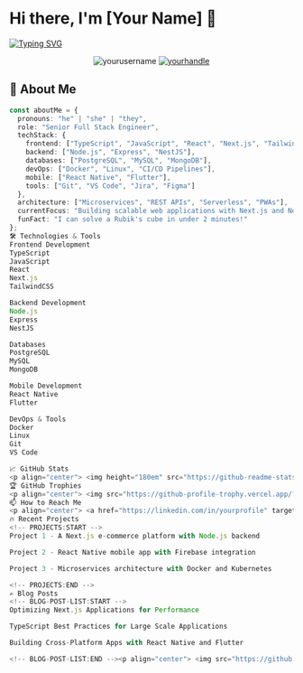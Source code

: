 # Hi there, I'm [Your Name] 👋

[![Typing SVG](https://readme-typing-svg.demolab.com?font=Fira+Code&size=25&duration=4000&pause=1000&color=38BCF7&width=435&lines=Senior+Full+Stack+Engineer;TypeScript+%7C+JavaScript+Expert;React+%7C+Next.js+Specialist;Cloud+%7C+DevOps+Enthusiast)](https://git.io/typing-svg)

<p align="center">
  <img src="https://komarev.com/ghpvc/?username=yourusername&label=Profile%20views&color=0e75b6&style=flat" alt="yourusername" />
  <a href="https://twitter.com/yourhandle"><img src="https://img.shields.io/twitter/follow/yourhandle?logo=twitter&style=for-the-badge" alt="yourhandle" /></a>
</p>

## 🚀 About Me

```typescript
const aboutMe = {
  pronouns: "he" | "she" | "they",
  role: "Senior Full Stack Engineer",
  techStack: {
    frontend: ["TypeScript", "JavaScript", "React", "Next.js", "TailwindCSS", "Flutter"],
    backend: ["Node.js", "Express", "NestJS"],
    databases: ["PostgreSQL", "MySQL", "MongoDB"],
    devOps: ["Docker", "Linux", "CI/CD Pipelines"],
    mobile: ["React Native", "Flutter"],
    tools: ["Git", "VS Code", "Jira", "Figma"]
  },
  architecture: ["Microservices", "REST APIs", "Serverless", "PWAs"],
  currentFocus: "Building scalable web applications with Next.js and Node.js",
  funFact: "I can solve a Rubik's cube in under 2 minutes!"
};
🛠️ Technologies & Tools
Frontend Development
TypeScript
JavaScript
React
Next.js
TailwindCSS

Backend Development
Node.js
Express
NestJS

Databases
PostgreSQL
MySQL
MongoDB

Mobile Development
React Native
Flutter

DevOps & Tools
Docker
Linux
Git
VS Code

📈 GitHub Stats
<p align="center"> <img height="180em" src="https://github-readme-stats.vercel.app/api?username=yourusername&show_icons=true&theme=radical&include_all_commits=true&count_private=true" alt="yourusername" /> <img height="180em" src="https://github-readme-stats.vercel.app/api/top-langs/?username=yourusername&layout=compact&langs_count=8&theme=radical" alt="yourusername" /> </p><p align="center"> <img src="https://github-readme-streak-stats.herokuapp.com/?user=yourusername&theme=radical" alt="yourusername" /> </p>
🏆 GitHub Trophies
<p align="center"> <img src="https://github-profile-trophy.vercel.app/?username=yourusername&theme=radical&no-frame=true&no-bg=true&margin-w=4&row=2&column=4" alt="yourusername" /> </p>
📫 How to Reach Me
<p align="center"> <a href="https://linkedin.com/in/yourprofile" target="_blank"> <img src="https://img.shields.io/badge/-LinkedIn-0077B5?style=for-the-badge&logo=linkedin&logoColor=white" alt="LinkedIn"/> </a> <a href="mailto:youremail@example.com"> <img src="https://img.shields.io/badge/-Email-D14836?style=for-the-badge&logo=gmail&logoColor=white" alt="Email"/> </a> <a href="https://twitter.com/yourhandle" target="_blank"> <img src="https://img.shields.io/badge/-Twitter-1DA1F2?style=for-the-badge&logo=twitter&logoColor=white" alt="Twitter"/> </a> <a href="https://yourportfolio.com" target="_blank"> <img src="https://img.shields.io/badge/-Portfolio-4285F4?style=for-the-badge&logo=google-chrome&logoColor=white" alt="Portfolio"/> </a> </p>
🔥 Recent Projects
<!-- PROJECTS:START -->
Project 1 - A Next.js e-commerce platform with Node.js backend

Project 2 - React Native mobile app with Firebase integration

Project 3 - Microservices architecture with Docker and Kubernetes

<!-- PROJECTS:END -->
✍️ Blog Posts
<!-- BLOG-POST-LIST:START -->
Optimizing Next.js Applications for Performance

TypeScript Best Practices for Large Scale Applications

Building Cross-Platform Apps with React Native and Flutter

<!-- BLOG-POST-LIST:END --><p align="center"> <img src="https://github.com/yourusername/yourusername/blob/output/github-contribution-grid-snake.svg" alt="Snake animation" /> </p> ```
